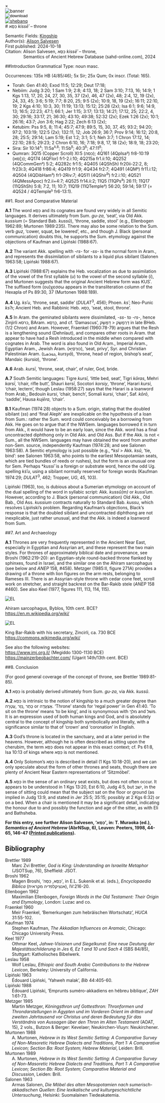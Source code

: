 <div id="modal" class="modal">
  <div class="modal-content">
    <span class="close">&times;</span>
    <div class="modal-body" id="modal-body"></div>
  </div>
</div><html><body><img id="banner" src="../../images/banners/banner.png" alt="banner" /></body></html>

<div><input id="download" title="Download/print the document" type="image" onclick="print_document()" src="../../images/icons/download3.png" alt="download" /></div><div><a id="shebanq" title="Word in SHEBANQ" href="https://shebanq.ancient-data.org/hebrew/word?id=1KSAn" target="_blank"><img src="../../images/icons/shebanq.png" alt="shebanq"></a></div># כִּסֵּא <i>kissēʾ</i> – throne

Semantic Fields:
[Kingship](../semantic_fields/kingship.md)&nbsp;&nbsp;&nbsp;<br>Author(s):
[Alison Salvesen](../contributors/alison_salvesen.md)<br>
First published: 2024-10-18<br>Citation: Alison Salvesen, כִּסֵּא <i>kissēʾ</i> – throne, <br>                    &nbsp;&nbsp;&nbsp;&nbsp;&nbsp;&nbsp;&nbsp;&nbsp;&nbsp;&nbsp;&nbsp;&nbsp;&nbsp;&nbsp;                    Semantics of Ancient Hebrew Database (sahd-online.com), 2024



##Introduction
Grammatical Type: noun masc.

Occurrences: 135x HB (4/85/46); 5x Sir; 25x Qum; 0x inscr. (Total:
165).


* Torah: Gen 41:40; Exod 11:5; 12:29; Deut 17:18; 
* Nebiim: Judg 3:20; 1 Sam 1:9; 2:8; 4:13, 18; 2 Sam 3:10; 7:13, 16; 14:9; 1 Kgs 1:13, 17, 20, 24, 27, 30, 35, 37 (2x), 46, 47 (2x), 48; 2:4, 12, 19 (2x), 24, 33, 45; 3:6; 5:19; 7:7; 8:20, 25; 9:5 (2x); 10:9, 18, 19 (2x); 16:11; 22:10, 19; 2 Kgs 4:10; 10:3, 30; 11:19; 13:13; 15:12; 25:28 (2x); Isa 6:1; 9:6; 14:9, 13; 16:5; 22:23; 47:1; 66:1; Jer 1:15; 3:17; 13:13; 14:21; 17:12, 25; 22:2, 4, 30; 29:16; 33:17, 21; 36:30; 43:10; 49:38; 52:32 (2x); Ezek 1:26 (2x); 10:1; 26:16; 43:7; Jon 3:6; Hag 2:22; Zech 6:13 (2x); 
* Ketubim: Pss 9:5, 8; 11:4; 45:7; 47:9; 89:5, 15, 30, 37, 45; 93:2; 94:20; 97:2; 103:19; 122:5 (2x); 132:11, 12; Job 26:9; 36:7; Prov 9:14; 16:12; 20:8, 28; 25:5; 29:14; Lam 5:19; Est 1:2; 3:1; 5:1; Neh 3:7; 1 Chron 17:12, 14; 22:10; 28:5; 29:23; 2 Chron 6:10, 16; 7:18; 9:8, 17, 18 (2x); 18:9, 18; 23:20;
* Sira: Sir 10:14<sup><small>A</small></sup>; 11:5a<sup><small>A,B</small></sup>; 11:5b<sup><small>B</small></sup>; 40:3<sup><small>B</small></sup>; 47:11<sup><small>B</small></sup>;
* Qumran:
3Q15 (Copper Scroll) XI:5 (<span dir="rtl">כסה</span>);
4Q161 (4QpIsa<small><sup>a</sup></small>) fr8-10:19 (<span dir="rtl">כ]סא</span>);
4Q174 (4QFlor) fr1-2.i:10;
4Q215a fr1.ii:10;
4Q252 (4QCommGen<small><sup>a</sup></small>) 5:2;
4Q282c fr1:5;
4Q405 (4QShSh) fr20ii-22:2, 8; fr23i:3;
4Q418 fr86:4;
4Q419 fr1:9;
4Q434 fr2:7;
4Q491 (4QM<small><sup>a</sup></small>) fr11.i:12;
4Q504 (4QDibHam<small><sup>a</sup></small>) fr1-2Riv:7;
4Q511 (4QShir<sup>b</sup>) fr2.i:10;
4Q521 (4QMessApoc) fr2.ii+4:7;
4Q525 fr14.ii:2;
11Q5 (11QPs<sup>a</sup>) 26:11;
11Q17 (11QShSh) 5:8; 7:2, 11; 10:7; 
11Q19 (11QTemple<small><sup>a</sup></small>) 56:20; 59:14; 59:17 (= 4Q524 /  4QTemple<small><sup>b</sup></small> fr6-13:1).

##1. Root and Comparative Material

<b>A.1</b> The word <span dir="rtl">כִּסֵּא</span> and its cognates are found very widely in all Semitic languages. It derives ultimately from Sum. <i>gu-za</i>, ‘seat’, via Old Akk. <i>kussium</i> (= Standard Bab. <i>kussû</i>), ‘throne, saddle, stool’ (e.g., Ellenbogen 1962:89; Murtonen 1989:235). There may also be some relation to the Sum. verb <i>guz</i>, ‘cower, squat, be lowered’, etc., and though J. Black (personal communication) doubts this, he supports the Sum. etymology against the objections of Kaufman and Lipiński (1988:67).
<!--(See B category).-->

<b>A.2</b> The variant Akk. spelling with <i>-rs-</i> for <i>-ss-</i> is the normal form in Aram., and represents the dissimilation of sibilants to a liquid plus sibilant (Salonen 1963:58; Lipiński 1988:67).

<b>A.3</b> Lipiński (1988:67) explains the Heb. vocalization as due to assimilation of the vowel of the first syllable (<i>u</i>) to the vowel of the second syllable (<i>i</i>), and Murtonen suggests that the original Ancient Hebrew form was KUSʾ. The suffixed form (ου)χεσσω appears in the transliteration column of the Hexapla of Ps 89:30, 37 (Murtonen 1988:189).

<b>A.4</b> Ug. <i>ksʾu</i>, ‘throne, seat, saddle’ (<i>DULAT</i><sup>3</sup>, 456); Phoen. <i>ksʾ</i>; Neo-Punic <i>ksʾh</i>; Ancient Heb. and Rabbinic Heb. <span dir="rtl">כִּסֵּא</span>, 
‘seat, stool, throne’.

<b>A.5</b> In Aram. the geminated sibilants were dissimilated, <i>-ss-</i> to <i>-rs-</i>, hence Zinjirli <span dir="rtl">כרסא</span>, BAram. <span dir="rtl">כָּרְסֵא</span>, and cf. ‘Damascus’,
<span dir="rtl">דַּמֶּשֶׂק</span> >
<span dir="rtl">דַּרְמֶשֶׂק</span> in late BHeb. (1/2 Chron) and Aram.
However, Fraenkel (1960:78-79) argues that the Resh is a lengthening sound (Dehnlaut), and compares other roots in Aram. that appear to have had a Resh introduced in the middle when compared with cognates in Arab. The word is also found in Old Aram., Imperial Aram., Egyptian Aram., Jewish Aram.
(<span dir="rtl">כּוּרְסְיָא</span>), ‘seat, privy’, Syr. and Christian Palestinian Aram. (<span dir="rtl">ܟܘܪܣܝܐ</span>, <i>kursyā</i>), ‘throne, head of region, bishop’s seat’, Mandaic (<i>kursia</i>), ‘throne’.

<b>A.6</b> Arab. <i>kursī</i>, ‘throne, seat, chair’, of ruler, God, bride.

<b>A.7</b> South Semitic languages: Tigre <i>kursī</i>, ‘little bed, seat’, Tigri <i>kōras</i>, Mehri <i>karsī</i>, ‘chair, rifle butt’, Shauri <i>kersī</i>, Socotori <i>korsiy</i>, ‘throne’, Harari <i>kursi</i>, ‘chair, lectern’, though Leslau (1958:27) says that the Harari is a loanword from Arab,; Bedouin <i>kursi</i>, ‘chair, bench’, Somali <i>kursi</i>, ‘chair’, Saf. <i>kōrō</i>, ‘saddle’, Hausa <i>kujēra</i>, ‘chair’.

<b>B.1</b> Kaufman (1974:28) objects to a Sum. origin, stating that the doubled sibilant (<i>ss</i>) and ‘final Aleph’ are inexplicable on the hypothesis of a loan from Sum.: rather the Sum. word could conceivably be a borrowing from Akk. He goes on to argue that if the NWSem. languages borrowed it in turn from Akk., it would have to be an early loan, since the Akk. word has a final uncontracted diphthong only in Old Akk. and Old Ass. But if the Akk. is not < Sum., all the NWSem. languages may have obtained the word from another non-Sem. source, independently Kaufman (1974:28; and see Salonen 1963:58). A Semitic etymology is just possible (e.g., \*<i>ksî</i> > Akk. <i>ksû</i>, ‘tie, bind’: see Salonen 1963:58, who points to the earliest Mesopotamian seats, which are tied bundles of reeds or rushes), but the form is an unusual one for Sem. Perhaps \*<i>kussiʾ</i> is a foreign or substrate word, hence the odd Ug. spelling <i>kśʾu</i>, using a sibilant normally reserved for foreign words (Kaufman 1974:29; <i>DULAT</i><sup>3</sup>, 462; Tropper, <i>UG</i>, 45, 103).

Lipiński (1963), too, is dubious about a Sumerian etymology on account of the dual spelling of the word in syllabic script: Akk. <i>kussû(m)</i> or <i>kussiʾum</i>. However, according to J. Black (personal communication) Old Akk., Old Bab., Old Ass. <i>kussium</i> contracts naturally to Standard Bab. <i>kussu</i>, which resolves Lipiński’s problem. Regarding Kaufman’s objections, Black’s response is that the doubled sibilant and uncontracted diphthong are not inexplicable, just rather unusual, and that the Akk. is indeed a loanword from Sum.
 

##7. Art and Archaeology

<b>A.1</b> 
Thrones are very frequently represented in the Ancient Near East, especially in Egyptian and Assyrian art, and these represent the two main styles. For thrones of approximately biblical date and provenance, see Broshi (1962:219-20): an Egyptian-style round-backed throne flanked by sphinxes, found in Israel, and the similar one on the Ahiram sarcophagus (see below and <i>ANEP</i> 158, #458). Metzger (1985:II, figure 271A) provides a drawing of a throne with lion figures on the arm rests, belonging to Rameses III. There is an Assyrian-style throne with cedar cone feet, scroll work on stretcher, and straight backrest on the Bar-Rakib stele (<i>ANEP</i> 158 #460). See also Keel (1977, figures 111, 113, 114, 115).

![EL](../images/photos/Ahiram.jpg)

Ahiram sarcophagus, Byblos, 10th cent. BCE?   
<a href="https://en.m.wikipedia.org/wiki/File:Ahiram.jpg" target="_blank" rel="noopener noreferrer">https://en.m.wikipedia.org/wiki/</a>


![EL](../images/photos/Barrakib.jpeg)    

King Bar-Rakib with his secretary, Zincirli, ca. 730 BCE   
<a href="https://commons.wikimedia.org/wiki/File:Relief_of_king_Barrakib_from_Zincirli_-_Pergamonmuseum_-_Berlin_-_Germany_2017.jpg" target="_blank" rel="noopener noreferrer">https://commons.wikimedia.org/wiki/</a>


See also the following websites:    
<a href="https://www.imj.org.il/en/collections/432048-0" target="_blank" rel="noopener noreferrer">https://www.imj.org.il/</a> (Megiddo 1300-1130 BCE)    
<a href="https://mainzerbeobachter.com/2017/01/26/ugaritische-mythologie/" target="_blank" rel="noopener noreferrer">https://mainzerbeobachter.com/</a> (Ugarit 14th/13th cent. BCE)

 

##8. Conclusion

(For good general coverage of the concept of throne, see Brettler 1989:81-85).
    
<b>A.1</b> <span dir="rtl">כִּסֵּא</span> is probably derived ultimately from Sum. <i>gu-za</i>, via Akk. <i>kussû</i>.

<b>A.2</b> <span dir="rtl">כִּסֵּא</span> is intrinsic to the notion of kingship to a much greater degree than 
<span dir="rtl">עֲטָרָה</span>,
<span dir="rtl">נֵזֶר</span>,
<span dir="rtl">כֶּתֶר</span> or
<span dir="rtl">אֶצְעָדָה</span>.
‘Throne’ stands for ‘regal power’ in Gen 41:40. ‘To sit on the throne’ means ‘to be king’, and is synonymous with 
<span dir="rtl">מלך</span> and 
<span dir="rtl">משׁל</span>. 
It is an expression used of both human kings and God, and is absolutely central to the concept of kingship both symbolically and literally, with a significance similar to that of ‘crown’ and ‘coronation’ in English.
 
<b>A.3</b> God’s throne is located in the sanctuary, and at a later period in the heavens. However, although he is often described as sitting upon the cherubim, the term <span dir="rtl">כִּסֵּא</span> does not appear in this exact context; cf. Ps 61:8, Isa 10:13 of kings where <span dir="rtl">כִּסֵּא</span> is not mentioned.
 
<b>A.4</b> Only Solomon’s <span dir="rtl">כִּסֵּא</span> is described in detail (1 Kgs 10:18-20), and we can only speculate about the form of other thrones and seats, though there are plenty of Ancient Near Eastern representations of ‘Sitzmöbel’.
 
<b>A.5</b> <span dir="rtl">כִּסֵּא</span> in the sense of an ordinary seat exists, but does not often occur. It appears to be understood in 1 Kgs 13:20, Est 6:10, Judg 4:5, but <span dir="rtl">ישׁב</span>, in the sense of sitting could mean that the subject sat on the floor or ground (as implied in Judg 13:9, and stated in Jer 25:5; 35:15; possibly at 2 Kgs 6:32) or on a bed. When a chair is mentioned it may be a significant detail, indicating the honour due to and possibly the function and age of the sitter, as with Eli and Bathsheba. 

<b>For this entry, see further Alison Salvesen, 
‘<span dir="rtl">כִּסֵּא</span>’, in:
T. Muraoka (ed.), <i>Semantics of Ancient Hebrew</i> 
(AbrNSup, 6), Leuven: Peeters, 1998, 44-65, 146-47 (<a href="/store/printed_publications/">Printed publications</a>).</b>

## Bibliography

<div style="padding-left: 22px; text-indent: -22px;">
Brettler 1989 <br>
Marc Zvi Brettler, <i>God is King: Understanding an Israelite Metaphor</i> (JSOTSup, 76), Sheffield: JSOT.
</div>

<div style="padding-left: 22px; text-indent: -22px;">
Broshi 1962 <br>
Magen Broshi, ‘<span dir="rtl">כִּסֵּה</span>
,<span dir="rtl">כִּסֵּא</span>’,
in E.L. Sukenik et al. (eds.), <i>Encyclopaedia Biblica</i>
(<span dir="rtl">אנציקלפדיה מקראית</span>), IV:216-20.
</div>

<div style="padding-left: 22px; text-indent: -22px;">
Ellenbogen 1962 <br>
Maximilian Ellenbogen, <i>Foreign Words in the Old Testament: Their Origin and Etymology</i>, London: Luzac and co.
</div>


<div style="padding-left: 22px; text-indent: -22px;">
Fraenkel 1960 <br>
Meir Fraenkel, 
‘Bemerkungen zum hebräischen Wortschatz’, <i>HUCA</i> 31:55-102.
</div>

<div style="padding-left: 22px; text-indent: -22px;">
Kaufman 1974 <br>
Stephen Kaufman, <i>The Akkadian Influences on Aramaic</i>, Chicago: Chicago University Press.
</div>

<div style="padding-left: 22px; text-indent: -22px;">
Keel 1977 <br>
Othmar Keel, <i>Jahwe-Visionen und Siegelkunst: Eine neue Deutung der Majestätsschilderung in Jes 6, Ez 1 and 10 und Sach 4</i> (SBS 84/85), Stuttgart: Katholisches Bibelwerk.
</div>

<div style="padding-left: 22px; text-indent: -22px;">
Leslau 1958 <br>
Wolf Leslau, <i>Ethiopic and South Arabic Contributions to the Hebrew Lexicon</i>, Berkeley: University of California. 
</div>


<div style="padding-left: 22px; text-indent: -22px;">
Lipiński 1963 <br>
Édouard Lipiński, ‘Yahweh malak’, <i>Bib</i> 44:405-60.
</div>


<div style="padding-left: 22px; text-indent: -22px;">
Lipiński 1988 <br>
Édouard Lipiński, ‘Emprunts suméro-akkadiens en hébreu biblique’, <i>ZAH</i> 1:61-73.
</div>


<div style="padding-left: 22px; text-indent: -22px;">
Metzger 1985 <br>
Martin Metzger, <i>Köningsthron unf Gottesthron: Thronformen und Throndarstellungen in Ägypten und im Vorderen Orient im dritten und zweiten Jahrtausend vor Christus und deren Bedeutung für das Verständnis von Aussagen über den Thron im Alten Testament</i> 
(AOAT, 15), 2 vols., Butzon & Berger: Kevelaer; Neukirchen-Vluyn: Neukirchener.
</div>

<div style="padding-left: 22px; text-indent: -22px;">
Murtonen 1988 <br>
A. Murtonen, <i>Hebrew in its West Semitic Setting: A Comparative Survey of Non-Masoretic Hebrew Dialects and Traditions, Part 1: A Comparative Lexicon; Section Ba: Root System; Hebrew Material</i>, Leiden: Brill.  
</div>

<div style="padding-left: 22px; text-indent: -22px;">
Murtonen 1989 <br>
A. Murtonen, <i>Hebrew in its West Semitic Setting: A Comparative Survey of Non-Masoretic Hebrew Dialects and Traditions, Part 1: A Comparative Lexicon; Section Bb: Root System; Comparative Material and Discussion</i>, Leiden: Brill.   
</div>


<div style="padding-left: 22px; text-indent: -22px;">
Salonen 1963 <br>
Armas Salonen,
<i>Die Möbel des alten Mesopotamien nach sumerisch-akkadischen Quellen: Eine lexikalische und kulturgeschichtliche Untersuchung</i>, Helsinki:
Suomalainen Tiedeakatemia.
</div>


